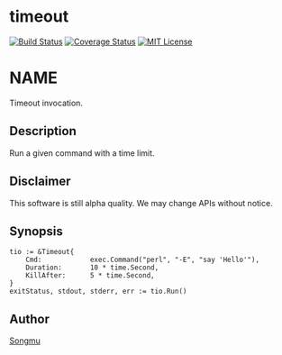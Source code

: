 timeout
=======

[![Build Status](https://travis-ci.org/Songmu/timeout.png?branch=master)][travis]
[![Coverage Status](https://coveralls.io/repos/Songmu/timeout/badge.png?branch=master)][coveralls]
[![MIT License](http://img.shields.io/badge/license-MIT-blue.svg?style=flat-square)][license]

[travis]: https://travis-ci.org/Songmu/timeout
[coveralls]: https://coveralls.io/r/Songmu/timeout?branch=master
[license]: https://github.com/Songmu/timeout/blob/master/LICENSE

# NAME

Timeout invocation.

## Description

Run a given command with a time limit.


## Disclaimer

This software is still alpha quality. We may change APIs without notice.

## Synopsis

	tio := &Timeout{
		Cmd:            exec.Command("perl", "-E", "say 'Hello'"),
		Duration:       10 * time.Second,
		KillAfter:      5 * time.Second,
	}
	exitStatus, stdout, stderr, err := tio.Run()

## Author

[Songmu](https://github.com/Songmu)
